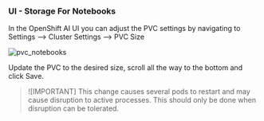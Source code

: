 ### UI - Storage For Notebooks
In the OpenShift AI UI you can adjust the PVC settings by navigating to Settings --> Cluster Settings --> PVC Size

![pvc_notebooks](../images/ai_notebook_default_pvc.png)

Update the PVC to the desired size, scroll all the way to the bottom and click Save.

> ![IMPORTANT]
> This change causes several pods to restart and may cause disruption to active processes. This should only be done when disruption can be tolerated.

